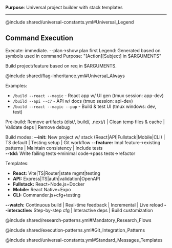 **Purpose**: Universal project builder with stack templates

---

@include shared/universal-constants.yml#Universal_Legend

## Command Execution
Execute: immediate. --plan→show plan first
Legend: Generated based on symbols used in command
Purpose: "[Action][Subject] in $ARGUMENTS"

Build project/feature based on req in $ARGUMENTS.

@include shared/flag-inheritance.yml#Universal_Always

Examples:
- `/build --react --magic` - React app w/ UI gen (tmux session: app-dev)
- `/build --api --c7` - API w/ docs (tmux session: api-dev)
- `/build --react --magic --pup` - Build & test UI (tmux windows: dev, test)

Pre-build: Remove artifacts (dist/, build/, .next/) | Clean temp files & cache | Validate deps | Remove debug

Build modes:
**--init:** New project w/ stack (React|API|Fullstack|Mobile|CLI) | TS default | Testing setup | Git workflow
**--feature:** Impl feature→existing patterns | Maintain consistency | Include tests  
**--tdd:** Write failing tests→minimal code→pass tests→refactor

Templates:
- **React:** Vite|TS|Router|state mgmt|testing
- **API:** Express|TS|auth|validation|OpenAPI  
- **Fullstack:** React+Node.js+Docker
- **Mobile:** React Native+Expo
- **CLI:** Commander.js+cfg+testing

**--watch:** Continuous build | Real-time feedback | Incremental | Live reload
**--interactive:** Step-by-step cfg | Interactive deps | Build customization

@include shared/research-patterns.yml#Mandatory_Research_Flows

@include shared/execution-patterns.yml#Git_Integration_Patterns

@include shared/universal-constants.yml#Standard_Messages_Templates